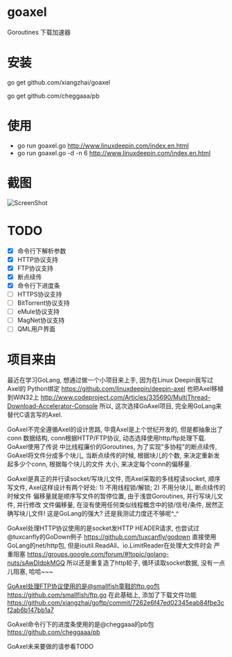 goaxel
======
Goroutines 下载加速器

安装 
====
go get github.com/xiangzhai/goaxel 

go get github.com/cheggaaa/pb

使用 
====
* go run goaxel.go http://www.linuxdeepin.com/index.en.html 
* go run goaxel.go -d -n 6 http://www.linuxdeepin.com/index.en.html

截图 
====
![ScreenShot](https://raw.github.com/xiangzhai/goaxel/master/doc/console.png)

TODO 
====
- [x] 命令行下解析参数
- [x] HTTP协议支持
- [x] FTP协议支持
- [x] 断点续传
- [x] 命令行下进度条
- [ ] HTTPS协议支持
- [ ] BitTorrent协议支持
- [ ] eMule协议支持
- [ ] MagNet协议支持
- [ ] QML用户界面

项目来由 
========
最近在学习GoLang, 想通过做一个小项目来上手, 因为在Linux Deepin我写过Axel的
Python绑定 https://github.com/linuxdeepin/deepin-axel 
也把Axel移植到WIN32上 http://www.codeproject.com/Articles/335690/MultiThread-Download-Accelerator-Console 
所以, 这次选择GoAxel项目, 完全用GoLang来替代C语言写的Axel. 

GoAxel不完全遵循Axel的设计思路, 毕竟Axel是上个世纪开发的, 但是都抽象出了conn
数据结构, conn根据HTTP/FTP协议, 动态选择使用http/ftp处理下载. GoAxel使用了传说
中比线程廉价的Goroutines, 为了实现"多协程"的断点续传, GoAxel将文件分成多个块儿, 
当断点续传的时候, 根据块儿的个数, 来决定重新发起多少个conn, 根据每个块儿的文件
大小, 来决定每个conn的偏移量.
 
GoAxel是真正的并行读socket/写块儿文件, 而Axel采取的多线程读socket, 顺序写文件, 
Axel这样设计有两个好处: 1) 不用线程锁/解锁; 2) 不用分块儿, 断点续传的时候文件
偏移量就是顺序写文件的暂停位置, 由于浅尝Goroutines, 并行写块儿文件, 并行修改
文件偏移量, 在没有使用任何类似线程概念中的锁/信号/条件, 居然正确写块儿文件! 
这是GoLang的强大? 还是我测试力度还不够呢^_^

GoAxel处理HTTP协议使用的是socket发HTTP HEADER请求, 也尝试过@tuxcanfly的GoDown例子 
https://github.com/tuxcanfly/godown
直接使用GoLang的net/http包, 但是ioutil.ReadAll、io.LimitReader在处理大文件时会
严重阻塞 https://groups.google.com/forum/#!topic/golang-nuts/sAwDldpkMGQ 
所以还是重复造了http轮子, 循环读取socket数据, 没有一点儿阻塞, 哈哈~~~

GoAxel处理FTP协议使用的是@smallfish童鞋的ftp.go包 https://github.com/smallfish/ftp.go 
在此基础上, 添加了下载文件功能 
https://github.com/xiangzhai/goftp/commit/7262e6f47ed02345eab84fbe3cf2ab6b147bb1a7

GoAxel命令行下的进度条使用的是@cheggaaa的pb包 https://github.com/cheggaaa/pb 

GoAxel未来要做的请参看TODO 

